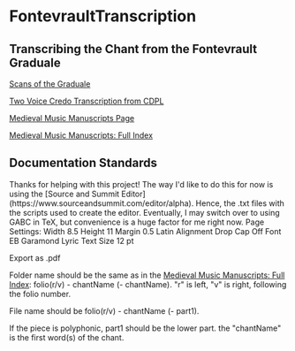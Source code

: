 # FontevraultTranscription
<h2>Transcribing the Chant from the Fontevrault Graduale</h2>

[Scans of the Graduale](https://bnl-bfm.limoges.fr/s/bibliotheque-virtuelle/item/75)

[Two Voice Credo Transcription from CDPL](https://www.cpdl.org/wiki/index.php/Fontevrault_Credo_(Anonymous))

[Medieval Music Manuscripts Page](http://musmed.eu/source/11655)

[Medieval Music Manuscripts: Full Index](http://musmed.eu/srcindex.php?src=11655)

<h2>Documentation Standards</h2>
Thanks for helping with this project!
The way I'd like to do this for now is using the [Source and Summit Editor](https://www.sourceandsummit.com/editor/alpha). Hence, the .txt files with the scripts used to create the editor. Eventually, I may switch over to using GABC in TeX, but convenience is a huge factor for me right now.
Page Settings:
Width 8.5 Height 11
Margin 0.5
Latin Alignment
Drop Cap Off
Font EB Garamond
Lyric Text Size 12 pt

Export as .pdf

Folder name should be the same as in the  [Medieval Music Manuscripts: Full Index](http://musmed.eu/srcindex.php?src=11655): folio(r/v) - chantName (- chantName). "r" is left, "v" is right, following the folio number.

File name should be folio(r/v) - chantName (- part1).

If the piece is polyphonic, part1 should be the lower part. the "chantName" is the first word(s) of the chant.
